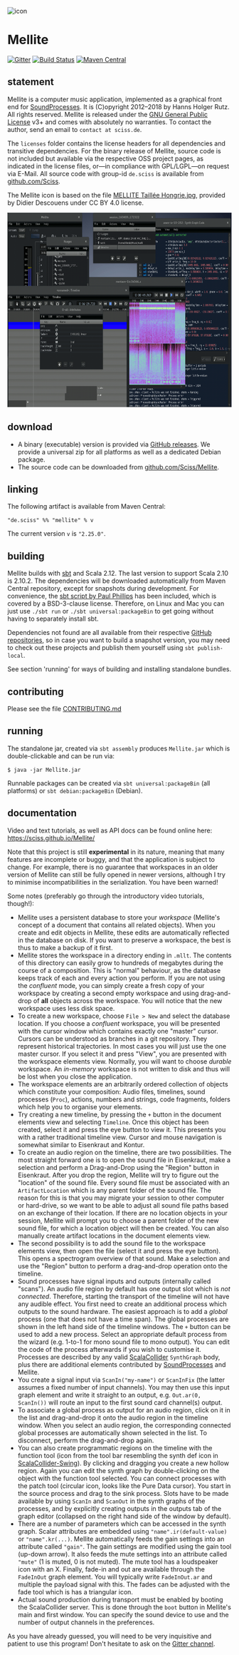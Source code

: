![icon](icons/application.png)

# Mellite

[![Gitter](https://badges.gitter.im/Join%20Chat.svg)](https://gitter.im/Sciss/Mellite?utm_source=badge&utm_medium=badge&utm_campaign=pr-badge&utm_content=badge)
[![Build Status](https://travis-ci.org/Sciss/Mellite.svg?branch=master)](https://travis-ci.org/Sciss/Mellite)
[![Maven Central](https://maven-badges.herokuapp.com/maven-central/de.sciss/mellite_2.11/badge.svg)](https://maven-badges.herokuapp.com/maven-central/de.sciss/mellite_2.11)

## statement

Mellite is a computer music application, implemented as a graphical front end for [SoundProcesses](http://github.com/Sciss/SoundProcesses). It is (C)opyright 2012&ndash;2018 by Hanns Holger Rutz. All rights reserved. Mellite is released under the [GNU General Public License](http://github.com/Sciss/Mellite/blob/master/licenses/Mellite-License.txt) v3+ and comes with absolutely no warranties. To contact the author, send an email to `contact at sciss.de`.

The `licenses` folder contains the license headers for all dependencies and transitive dependencies. For the binary release of Mellite, source code is not included but available via the respective OSS project pages, as indicated in the license files, or&mdash;in compliance with GPL/LGPL&mdash;on request via E-Mail. All source code with group-id `de.sciss` is available from [github.com/Sciss](https://github.com/Sciss).

The Mellite icon is based on the file [MELLITE Taillée Hongrie.jpg](https://de.wikipedia.org/wiki/Mellit#/media/File:MELLITE_Taill%C3%A9e_Hongrie.jpg), provided by Didier Descouens under CC BY 4.0 license.

<img src="site/src/paradox/assets/images/screenshot.png" alt="screenshot" width="696" height="436"/>

## download

- A binary (executable) version is provided via [GitHub releases](https://github.com/Sciss/Mellite/releases/latest).
  We provide a universal zip for all platforms as well as a dedicated Debian package.
- The source code can be downloaded from [github.com/Sciss/Mellite](http://github.com/Sciss/Mellite).

## linking

The following artifact is available from Maven Central:

    "de.sciss" %% "mellite" % v

The current version `v` is `"2.25.0"`.

## building

Mellite builds with [sbt](http://scala-sbt.org/) and Scala 2.12. The last version to support Scala 2.10 is 2.10.2. The dependencies will be downloaded automatically from Maven Central repository, except for snapshots during development. For convenience, the [sbt script by Paul Phillips](https://github.com/paulp/sbt-extras) has been included, which is covered by a BSD-3-clause license. Therefore, on Linux and Mac you can just use `./sbt run` or `./sbt universal:packageBin` to get going without having to separately install sbt.

Dependencies not found are all available from their respective [GitHub repositories](https://github.com/Sciss?tab=repositories), so in case you want to build a snapshot version, you may need to check out these projects and publish them yourself using `sbt publish-local`.

See section 'running' for ways of building and installing standalone bundles.

## contributing

Please see the file [CONTRIBUTING.md](CONTRIBUTING.md)

## running

The standalone jar, created via `sbt assembly` produces `Mellite.jar` which is double-clickable and can be run via:

    $ java -jar Mellite.jar

Runnable packages can be created via `sbt universal:packageBin` (all platforms) or `sbt debian:packageBin` (Debian).

## documentation

Video and text tutorials, as well as API docs can be found online here: https://sciss.github.io/Mellite/

Note that this project is still __experimental__ in its nature, meaning that many features are incomplete or buggy, and that the application is subject to change. For example, there is no guarantee that workspaces in an older version of Mellite can still be fully opened in newer versions, although I try to minimise incompatibilities in the serialization. You have been warned!

Some notes (preferably go through the introductory video tutorials, though!):

- Mellite uses a persistent database to store your _workspace_ (Mellite's concept of a document that contains all related objects). When you create and edit objects in Mellite, these edits are automatically reflected in the database on disk. If you want to preserve a workspace, the best is thus to make a backup of it first.
- Mellite stores the workspace in a directory ending in `.mllt`. The contents of this directory can easily grow to hundreds of megabytes during the course of a composition. This is "normal" behaviour, as the database keeps track of each and every action you perform. If you are not using the _confluent_ mode, you can simply create a fresh copy of your workspace by creating a second empty workspace and using drag-and-drop of __all__ objects across the workspace. You will notice that the new workspace uses less disk space.
- To create a new workspace, choose `File > New` and select the database location. If you choose a _confluent_ workspace, you will be presented with the cursor window which contains exactly one "master" cursor. Cursors can be understood as branches in a git repository. They represent historical trajectories. In most cases you will just use the one master cursor. If you select it and press "View", you are presented with the workspace elements view. Normally, you will want to choose _durable_ workspace. An _in-memory_ workspace is not written to disk and thus will be lost when you close the application.
- The workspace elements are an arbitrarily ordered collection of objects which constitute your composition: Audio files, timelines, sound processes (`Proc`), actions, numbers and strings, code fragments, folders which help you to organise your elements.
- Try creating a new timeline, by pressing the `+` button in the document elements view and selecting `Timeline`. Once this object has been created, select it and press the eye button to view it. This presents you with a rather traditional timeline view. Cursor and mouse navigation is somewhat similar to Eisenkraut and Kontur.
- To create an audio region on the timeline, there are two possibilities. The most straight forward one is to open the sound file in Eisenkraut, make a selection and perform a Drag-and-Drop using the "Region" button in Eisenkraut. After you drop the region, Mellite will try to figure out the "location" of the sound file. Every sound file must be associated with an `ArtifactLocation` which is any parent folder of the sound file. The reason for this is that you may migrate your session to other computer or hard-drive, so we want to be able to adjust all sound file paths based on an exchange of their location. If there are no location objects in your session, Mellite will prompt you to choose a parent folder of the new sound file, for which a location object will then be created. You can also manually create artifact locations in the document elements view.
- The second possibility is to add the sound file to the workspace elements view, then open the file (select it and press the eye button). This opens a spectrogram overview of that sound. Make a selection and use the "Region" button to perform a drag-and-drop operation onto the timeline.
- Sound processes have signal inputs and outputs (internally called "scans"). An audio file region by default has one output slot which is _not connected_. Therefore, starting the transport of the timeline will not have any audible effect. You first need to create an additional process which outputs to the sound hardware. The easiest approach is to add a _global_ process (one that does not have a time span). The global processes are shown in the left hand side of the timeline windows. The `+` button can be used to add a new process. Select an appropriate default process from the wizard (e.g. 1-to-1 for mono sound file to mono output). You can edit the code of the process afterwards if you wish to customise it. Processes are described by any valid [ScalaCollider](http://github.com/Sciss/ScalaCollider) `SynthGraph` body, plus there are additional elements contributed by [SoundProcesses](http://github.com/Sciss/SoundProcesses) and Mellite.
- You create a signal input via `ScanIn("my-name")` or `ScanInFix` (the latter assumes a fixed number of input channels). You may then use this input graph element and write it straight to an output, e.g. `Out.ar(0, ScanIn())` will route an input to the first sound card channel(s) output.
- To associate a global process as output for an audio region, click on it in the list and drag-and-drop it onto the audio region in the timeline window. When you select an audio region, the corresponding connected global processes are automatically shown selected in the list. To disconnect, perform the drag-and-drop again.
- You can also create programmatic regions on the timeline with the function tool (icon from the tool bar resembling the synth def icon in [ScalaCollider-Swing](http://github.com/Sciss/ScalaColliderSwing)). By clicking and dragging you create a new hollow region. Again you can edit the synth graph by double-clicking on the object with the function tool selected. You can connect processes with the patch tool (circular icon, looks like the Pure Data cursor). You start in the source process and drag to the sink process. Slots have to be made available by using `ScanIn` and `ScanOut` in the synth graphs of the processes, and by explicitly creating outputs in the outputs tab of the graph editor (collapsed on the right hand side of the window by default).
- There are a number of parameters which can be accessed in the synth graph. Scalar attributes are embedded using `"name".ir(default-value)` or `"name".kr(...)`. Mellite automatically feeds the gain settings into an attribute called `"gain"`. The gain settings are modified using the gain tool (up-down arrow). It also feeds the mute settings into an attribute called `"mute"` (1 is muted, 0 is not muted). The mute tool has a loudspeaker icon with an X. Finally, fade-in and out are available through the `FadeInOut` graph element. You will typically write `FadeInOut.ar` and multiple the payload signal with this. The fades can be adjusted with the fade tool which is has a triangular icon.
- Actual sound production during transport must be enabled by booting the ScalaCollider server. This is done through the `boot` button in Mellite's main and first window. You can specify the sound device to use and the number of output channels in the preferences.

As you have already guessed, you will need to be very inquisitive and patient to use this program! Don't hesitate to ask on the [Gitter channel](https://gitter.im/Sciss/Mellite).
